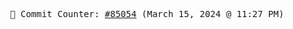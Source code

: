 <p align="center">
    <samp>
        📮 Commit Counter: <a href="https://github.com/Javascript-void0/Javascript-void0/commits/main">#85054</a> (March 15, 2024 @ 11:27 PM)
    </samp>
</p>